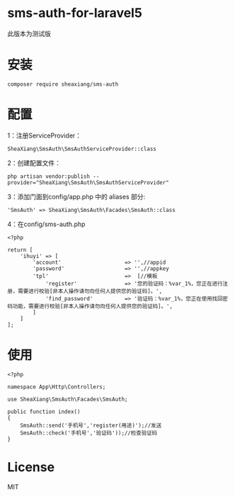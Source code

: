 # sms-auth-for-laravel5

此版本为测试版


# 安装

	composer require sheaxiang/sms-auth

# 配置

1：注册ServiceProvider：

	SheaXiang\SmsAuth\SmsAuthServiceProvider::class

2：创建配置文件：

	php artisan vendor:publish --provider="SheaXiang\SmsAuth\SmsAuthServiceProvider"

3：添加门面到config/app.php 中的 aliases 部分:

	'SmsAuth' => SheaXiang\SmsAuth\Facades\SmsAuth::class
4：在config/sms-auth.php

	<?php
	
	return [
	    'ihuyi' => [
	        'account'                    => '',//appid
	        'password'                   => '',//appkey
	        'tpl'                        =>  [//模板
	            'register'               => '您的验证码：%var_1%，您正在进行注册，需要进行校验[非本人操作请勿向任何人提供您的验证码]。',
	            'find_password'          => '验证码：%var_1%，您正在使用找回密码功能，需要进行校验[非本人操作请勿向任何人提供您的验证码]。',
	        ]
	    ]
	];

# 使用

	<?php
	
	namespace App\Http\Controllers;

	use SheaXiang\SmsAuth\Facades\SmsAuth;
	
	public function index()
    {
        SmsAuth::send('手机号','register(用途)');//发送
		SmsAuth::check('手机号','验证码'));//检查验证码
    }

# License

MIT
